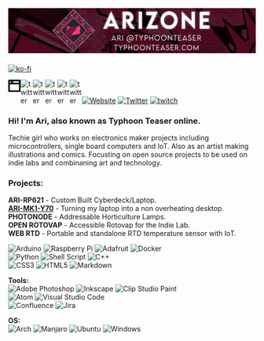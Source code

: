 [![Banner](assets/Banner.png)][website]  
----
[![ko-fi](https://ko-fi.com/img/githubbutton_sm.svg)](https://ko-fi.com/A078F1F)  

[<img align="left" alt="website" width="25px" src="https://raw.githubusercontent.com/iconic/open-iconic/master/svg/browser.svg" />][website]
[<img align="left" alt="twitter" width="25px" src="https://raw.githubusercontent.com/simple-icons/simple-icons/develop/icons/twitter.svg" />][twitter]
[<img align="left" alt="twitter" width="25px" src="https://raw.githubusercontent.com/simple-icons/simple-icons/develop/icons/youtube.svg" />][youtube]
[<img align="left" alt="twitter" width="25px" src="https://raw.githubusercontent.com/simple-icons/simple-icons/develop/icons/telegram.svg" />][telegram]
[<img align="left" alt="twitter" width="25px" src="https://raw.githubusercontent.com/simple-icons/simple-icons/develop/icons/twitch.svg" />][twitch]
[<img align="left" alt="twitter" width="25px" src="https://raw.githubusercontent.com/simple-icons/simple-icons/develop/icons/hackaday.svg" />][hack]  
<br>
[![Website](https://img.shields.io/website?label=typhoonteaser.com&style=for-the-badge&url=http%3A%2F%2Ftyphoonteaser.com)][website]
[![Twitter](https://img.shields.io/twitter/follow/typhoonteaser?color=1DA1F2&logo=twitter&style=for-the-badge)][twitter]
[![twitch](https://img.shields.io/twitch/status/typhoonteaser?color=%239146FF&style=for-the-badge&logo=twitch)][twitch]  

### Hi! I'm Ari, also known as Typhoon Teaser online.  
Techie girl who works on electronics maker projects including microcontrollers, single board computers and IoT. Also as an artist making illustrations and comics.
Focusting on open source projects to be used on indie labs and combinaning art and technology.


### Projects:
**ARI-RP621** - Custom Built Cyberdeck/Laptop.  
[**ARI-MK1-Y70**](https://hackaday.io/project/178437-ari-mk1-y70) - Turning my laptop into a non overheating desktop.  
**PHOTONODE** - Addressable Horticulture Lamps.  
**OPEN ROTOVAP** - Accessible Rotovap for the Indie Lab.  
**WEB RTD** - Portable and standalone RTD temperature sensor with IoT.

![Arduino](https://img.shields.io/badge/-Arduino-00979D?style=for-the-badge&logo=Arduino&logoColor=white)
![Raspberry Pi](https://img.shields.io/badge/-RaspberryPi-C51A4A?style=for-the-badge&logo=Raspberry-Pi)
![Adafruit](https://img.shields.io/badge/-Adafruit-000000?style=for-the-badge&logo=adafruit)
![Docker](https://img.shields.io/badge/docker-%230db7ed.svg?style=for-the-badge&logo=docker&logoColor=white)  
![Python](https://img.shields.io/badge/python-3670A0?style=for-the-badge&logo=python&logoColor=ffdd54)
![Shell Script](https://img.shields.io/badge/shell_script-%23121011.svg?style=for-the-badge&logo=gnu-bash&logoColor=white)
![C++](https://img.shields.io/badge/c++-%2300599C.svg?style=for-the-badge&logo=c%2B%2B&logoColor=white)  
![CSS3](https://img.shields.io/badge/css3-%231572B6.svg?style=for-the-badge&logo=css3&logoColor=white)
![HTML5](https://img.shields.io/badge/html5-%23E34F26.svg?style=for-the-badge&logo=html5&logoColor=white)
![Markdown](https://img.shields.io/badge/markdown-%23000000.svg?style=for-the-badge&logo=markdown&logoColor=white)

**Tools:**  
![Adobe Photoshop](https://img.shields.io/badge/adobe%20photoshop-%2331A8FF.svg?style=for-the-badge&logo=adobephotoshop&logoColor=white)
![Inkscape](https://img.shields.io/badge/Inkscape-e0e0e0?style=for-the-badge&logo=inkscape&logoColor=080A13)
![Clip Studio Paint](https://img.shields.io/badge/%20%20Clip%20Studio%20Paint-e0e0e0?style=for-the-badge&logo=clipstudio&logoColor=white)  
![Atom](https://img.shields.io/badge/Atom-%2366595C.svg?style=for-the-badge&logo=atom&logoColor=white)
![Visual Studio Code](https://img.shields.io/badge/Visual%20Studio%20Code-0078d7.svg?style=for-the-badge&logo=visual-studio-code&logoColor=white)  
![Confluence](https://img.shields.io/badge/confluence-%23172BF4.svg?style=for-the-badge&logo=confluence&logoColor=white)
![Jira](https://img.shields.io/badge/jira-%230A0FFF.svg?style=for-the-badge&logo=jira&logoColor=white)

**OS:**  
![Arch](https://img.shields.io/badge/Arch%20Linux-1793D1?logo=arch-linux&logoColor=fff&style=for-the-badge)
![Manjaro](https://img.shields.io/badge/Manjaro-35BF5C?style=for-the-badge&logo=Manjaro&logoColor=white)
![Ubuntu](https://img.shields.io/badge/Ubuntu-E95420?style=for-the-badge&logo=ubuntu&logoColor=white)
![Windows](https://img.shields.io/badge/Windows-0078D6?style=for-the-badge&logo=windows&logoColor=white)

[website]: http://typhoonteaser.com/
[twitter]: https://twitter.com/TyphoonTeaser  
[telegram]: https://t.me/typhoonteaser  
[twitch]: https://www.twitch.tv/typhoonteaser
[hack]: https://hackaday.io/typhoonteaser
[youtube]: https://www.youtube.com/channel/UCh0YbFSf61U8mfuufxhIyJg
